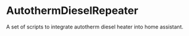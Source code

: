 # AutothermDieselRepeater
A set of scripts to integrate autotherm diesel heater into home assistant.
